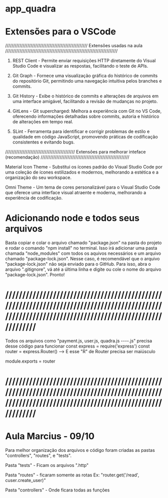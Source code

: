 # app_quadra

# Extensões para o VSCode

//////////////////////////////////////////////////// Extensões usadas na aula ///////////////////////////////////////////////////////////////////////

1. REST Client - Permite enviar requisições HTTP diretamente do Visual Studio Code e visualizar as respostas, facilitando o teste de APIs.

2. Git Graph - Fornece uma visualização gráfica do histórico de commits do repositório Git, permitindo uma navegação intuitiva pelos branches e commits.

3. Git History - Exibe o histórico de commits e alterações de arquivos em uma interface amigável, facilitando a revisão de mudanças no projeto.

4. GitLens - Git supercharged: Melhora a experiência com Git no VS Code, oferecendo informações detalhadas sobre commits, autoria e histórico de alterações em tempo real.

5. SLint - Ferramenta para identificar e corrigir problemas de estilo e qualidade em código JavaScript, promovendo práticas de codificação consistentes e evitando bugs.

//////////////////////////////////////////// Extensões para melhorar inteface (recomendação) ////////////////////////////////////////////////////////

Material Icon Theme - Substitui os ícones padrão do Visual Studio Code por uma coleção de ícones estilizados e modernos, melhorando a estética e a organização do seu workspace.

Omni Theme - Um tema de cores personalizável para o Visual Studio Code que oferece uma interface visual atraente e moderna, melhorando a experiência de codificação.


# Adicionando node e todos seus arquivos

Basta copiar e colar o arquivo chamado "package.json" na pasta do projeto e rodar o comando "npm install" no terminal. Isso irá adicionar uma pasta chamada "node_modules" com todos os aquivos necessários e um arquivo chamado "package-lock.json". Nesse caso, é recomendável que o arquivo "package-lock.json" não seja enviado para o GitHub. Para isso, abra o arquivo ".gitignore", vá até a última linha e digite ou cole o nome do arquivo "package-lock.json". Pronto!

# ///////////////////////////////////////////////////////////////////////////////////////////////////////////////////////////////////////////////////

Todos os arquivos como "payment.js, user.js, quadra.js ----.js" precisa desse código para funcionar
const express = require('express')
const router = express.Router() --> E esse "R" de Router precisa ser maiúsculo

module.exports = router
# ///////////////////////////////////////////////////////////////////////////////////////////////////////////////////////////////////////////////////

# Aula Marcius - 09/10

Para melhor organização dos arquivos e código foram criadas as pastas "controllers", "routes", e "tests".

Pasta "tests" - Ficam os arquivos ".http"

Pasta "routes" - ficaram somente as rotas
    Ex: "router.get('/read', cuser.create_user)"

Pasta "controllers" - Onde ficara todas as funções